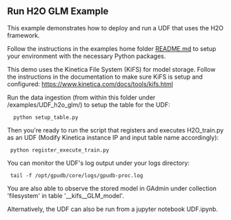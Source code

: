 ## Run H2O GLM Example ##
This example demonstrates how to deploy and run a UDF that uses the H2O framework.

Follow the instructions in the examples home folder [README.md](../README.md) to setup your environment with the 
necessary Python packages.

This demo uses the Kinetica File System (KiFS) for model storage. Follow the instructions in the 
documentation to make sure KiFS is setup and configured:  https://www.kinetica.com/docs/tools/kifs.html

Run the data ingestion (from within this folder under /examples/UDF_h2o_glm/) to setup the table for the UDF:
```
  python setup_table.py
```

Then you're ready to run the script that registers and executes H2O_train.py as an UDF (Modify Kinetica instance 
IP and input table name accordingly):

```
 python register_execute_train.py
```
You can monitor the UDF's log output under your logs directory:
```
 tail -f /opt/gpudb/core/logs/gpudb-proc.log
``` 
You are also able to observe the stored model in GAdmin under collection 'filesystem' in table '__kifs__GLM_model'. 

Alternatively, the UDF can also be run from a jupyter notebook UDF.ipynb. 
